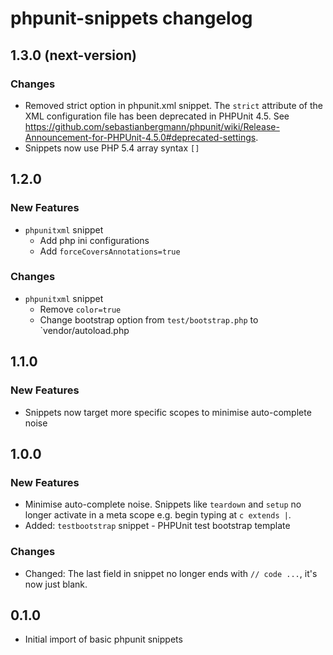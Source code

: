 # phpunit-snippets changelog

## 1.3.0 (next-version)

### Changes

* Removed strict option in phpunit.xml snippet. The `strict` attribute of the XML configuration file has been deprecated in PHPUnit 4.5. See https://github.com/sebastianbergmann/phpunit/wiki/Release-Announcement-for-PHPUnit-4.5.0#deprecated-settings.
* Snippets now use PHP 5.4 array syntax `[]`

## 1.2.0

### New Features

* `phpunitxml` snippet
    - Add php ini configurations
    - Add `forceCoversAnnotations=true`

### Changes

* `phpunitxml` snippet
    - Remove `color=true`
    - Change bootstrap option from `test/bootstrap.php` to `vendor/autoload.php

## 1.1.0

### New Features

* Snippets now target more specific scopes to minimise auto-complete noise

## 1.0.0

### New Features

* Minimise auto-complete noise. Snippets like `teardown` and `setup` no longer activate in a meta scope e.g. begin typing at `c extends |`. 
* Added: `testbootstrap` snippet - PHPUnit test bootstrap template

### Changes

* Changed: The last field in snippet no longer ends with `// code ...`, it's now just blank. 

## 0.1.0

* Initial import of basic phpunit snippets
